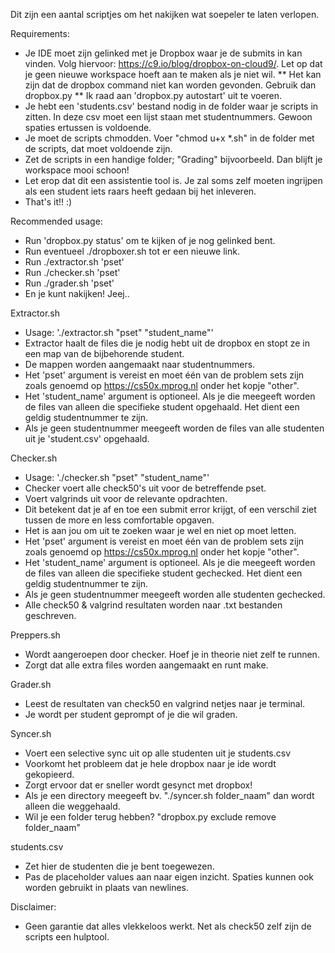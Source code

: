 Dit zijn een aantal scriptjes om het nakijken wat soepeler te laten verlopen.

Requirements:

* Je IDE moet zijn gelinked met je Dropbox waar je de submits in kan vinden. Volg hiervoor: https://c9.io/blog/dropbox-on-cloud9/. Let op dat je geen nieuwe workspace hoeft aan te maken als je niet wil.
** Het kan zijn dat de dropbox command niet kan worden gevonden. Gebruik dan dropbox.py
** Ik raad aan 'dropbox.py autostart' uit te voeren.
* Je hebt een 'students.csv' bestand nodig in de folder waar je scripts in zitten. In deze csv moet een lijst staan met studentnummers. Gewoon spaties ertussen is voldoende.
* Je moet de scripts chmodden. Voer "chmod u+x *.sh" in de folder met de scripts, dat moet voldoende zijn.
* Zet de scripts in een handige folder; "Grading" bijvoorbeeld. Dan blijft je workspace mooi schoon!
* Let erop dat dit een assistentie tool is. Je zal soms zelf moeten ingrijpen als een student iets raars heeft gedaan bij het inleveren.
* That's it!! :)

Recommended usage:

* Run 'dropbox.py status' om te kijken of je nog gelinked bent.
* Run eventueel ./dropboxer.sh tot er een nieuwe link.
* Run ./extractor.sh 'pset'
* Run ./checker.sh 'pset'
* Run ./grader.sh 'pset'
* En je kunt nakijken! Jeej..

Extractor.sh

* Usage: './extractor.sh "pset" "student_name"'
* Extractor haalt de files die je nodig hebt uit de dropbox en stopt ze in een map van de bijbehorende student.
* De mappen worden aangemaakt naar studentnummers.
* Het 'pset' argument is vereist en moet één van de problem sets zijn zoals genoemd op https://cs50x.mprog.nl onder het kopje "other".
* Het 'student_name' argument is optioneel. Als je die meegeeft worden de files van alleen die specifieke student opgehaald. Het dient een geldig studentnummer te zijn.
* Als je geen studentnummer meegeeft worden de files van alle studenten uit je 'student.csv' opgehaald.

Checker.sh

* Usage: './checker.sh "pset" "student_name"'
* Checker voert alle check50's uit voor de betreffende pset.
* Voert valgrinds uit voor de relevante opdrachten.
* Dit betekent dat je af en toe een submit error krijgt, of een verschil ziet tussen de more en less comfortable opgaven.
* Het is aan jou om uit te zoeken waar je wel en niet op moet letten.
* Het 'pset' argument is vereist en moet één van de problem sets zijn zoals genoemd op https://cs50x.mprog.nl onder het kopje "other".
* Het 'student_name' argument is optioneel. Als je die meegeeft worden de files van alleen die specifieke student gechecked. Het dient een geldig studentnummer te zijn.
* Als je geen studentnummer meegeeft worden alle studenten gechecked.
* Alle check50 & valgrind resultaten worden naar .txt bestanden geschreven.

Preppers.sh

* Wordt aangeroepen door checker. Hoef je in theorie niet zelf te runnen.
* Zorgt dat alle extra files worden aangemaakt en runt make.

Grader.sh

* Leest de resultaten van check50 en valgrind netjes naar je terminal.
* Je wordt per student geprompt of je die wil graden.

Syncer.sh

* Voert een selective sync uit op alle studenten uit je students.csv
* Voorkomt het probleem dat je hele dropbox naar je ide wordt gekopieerd.
* Zorgt ervoor dat er sneller wordt gesynct met dropbox!
* Als je een directory meegeeft bv. "./syncer.sh folder_naam" dan wordt alleen die weggehaald.
* Wil je een folder terug hebben? "dropbox.py exclude remove folder_naam"

students.csv

* Zet hier de studenten die je bent toegewezen.
* Pas de placeholder values aan naar eigen inzicht. Spaties kunnen ook worden gebruikt in plaats van newlines.

Disclaimer:

* Geen garantie dat alles vlekkeloos werkt. Net als check50 zelf zijn de scripts een hulptool.